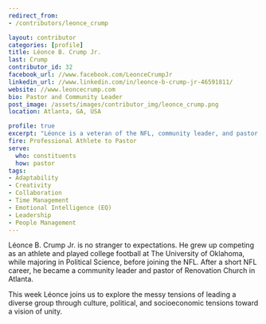 ```yaml
---
redirect_from:
- /contributors/leonce_crump

layout: contributor
categories: [profile]
title: Léonce B. Crump Jr.
last: Crump
contributor_id: 32
facebook_url: //www.facebook.com/LeonceCrumpJr
linkedin_url: //www.linkedin.com/in/leonce-b-crump-jr-46591811/
website: //www.leoncecrump.com
bio: Pastor and Community Leader
post_image: /assets/images/contributor_img/leonce_crump.png
location: Atlanta, GA, USA

profile: true
excerpt: "Léonce is a veteran of the NFL, community leader, and pastor of Renovation Church in Atlanta. Career Path: Professional Athlete to Pastor"
fire: Professional Athlete to Pastor
serve:
  who: constituents
  how: pastor
tags:
- Adaptability
- Creativity
- Collaboration
- Time Management
- Emotional Intelligence (EQ)
- Leadership 
- People Management
---
```

Léonce B. Crump Jr. is no stranger to expectations. He grew up competing as an athlete and played college football at The University of Oklahoma, while majoring in Political Science, before joining the NFL. After a short NFL career, he became a community leader and pastor of Renovation Church in Atlanta.

This week Léonce joins us to explore the messy tensions of leading a diverse group through culture, political, and socioeconomic tensions toward a vision of unity.